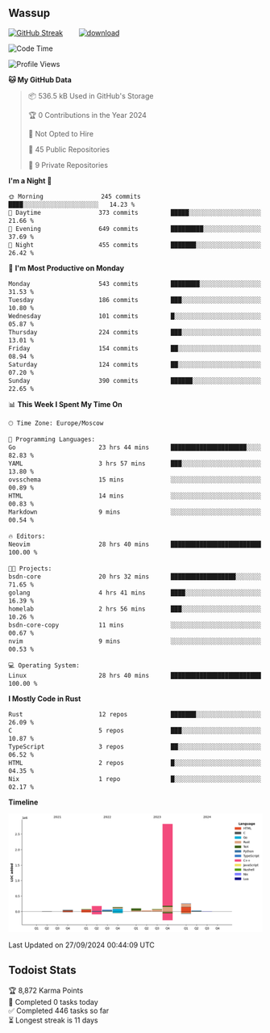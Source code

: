 ## Wassup

<!--
-->

[![GitHub Streak](http://github-readme-streak-stats.herokuapp.com?user=archeoss&theme=shades-of-purple&hide_border=true&date_format=j%20M%5B%20Y%5D)](https://git.io/streak-stats)&nbsp;&nbsp;&nbsp;&nbsp;&nbsp;&nbsp;&nbsp;&nbsp;[![download](https://user-images.githubusercontent.com/68448737/147796309-d8b65b1d-4dde-40d9-b03a-2b42aaa6cd43.jpeg)
](http://bmstu.ru/)

<!--START_SECTION:waka-->
![Code Time](http://img.shields.io/badge/Code%20Time-3%2C284%20hrs%2016%20mins-blue)

![Profile Views](http://img.shields.io/badge/Profile%20Views-0-blue)

**🐱 My GitHub Data** 

> 📦 536.5 kB Used in GitHub's Storage 
 > 
> 🏆 0 Contributions in the Year 2024
 > 
> 🚫 Not Opted to Hire
 > 
> 📜 45 Public Repositories 
 > 
> 🔑 9 Private Repositories 
 > 
**I'm a Night 🦉** 

```text
🌞 Morning                245 commits         ████░░░░░░░░░░░░░░░░░░░░░   14.23 % 
🌆 Daytime                373 commits         █████░░░░░░░░░░░░░░░░░░░░   21.66 % 
🌃 Evening                649 commits         █████████░░░░░░░░░░░░░░░░   37.69 % 
🌙 Night                  455 commits         ███████░░░░░░░░░░░░░░░░░░   26.42 % 
```
📅 **I'm Most Productive on Monday** 

```text
Monday                   543 commits         ████████░░░░░░░░░░░░░░░░░   31.53 % 
Tuesday                  186 commits         ███░░░░░░░░░░░░░░░░░░░░░░   10.80 % 
Wednesday                101 commits         █░░░░░░░░░░░░░░░░░░░░░░░░   05.87 % 
Thursday                 224 commits         ███░░░░░░░░░░░░░░░░░░░░░░   13.01 % 
Friday                   154 commits         ██░░░░░░░░░░░░░░░░░░░░░░░   08.94 % 
Saturday                 124 commits         ██░░░░░░░░░░░░░░░░░░░░░░░   07.20 % 
Sunday                   390 commits         ██████░░░░░░░░░░░░░░░░░░░   22.65 % 
```


📊 **This Week I Spent My Time On** 

```text
🕑︎ Time Zone: Europe/Moscow

💬 Programming Languages: 
Go                       23 hrs 44 mins      █████████████████████░░░░   82.83 % 
YAML                     3 hrs 57 mins       ███░░░░░░░░░░░░░░░░░░░░░░   13.80 % 
ovsschema                15 mins             ░░░░░░░░░░░░░░░░░░░░░░░░░   00.89 % 
HTML                     14 mins             ░░░░░░░░░░░░░░░░░░░░░░░░░   00.83 % 
Markdown                 9 mins              ░░░░░░░░░░░░░░░░░░░░░░░░░   00.54 % 

🔥 Editors: 
Neovim                   28 hrs 40 mins      █████████████████████████   100.00 % 

🐱‍💻 Projects: 
bsdn-core                20 hrs 32 mins      ██████████████████░░░░░░░   71.65 % 
golang                   4 hrs 41 mins       ████░░░░░░░░░░░░░░░░░░░░░   16.39 % 
homelab                  2 hrs 56 mins       ███░░░░░░░░░░░░░░░░░░░░░░   10.26 % 
bsdn-core-copy           11 mins             ░░░░░░░░░░░░░░░░░░░░░░░░░   00.67 % 
nvim                     9 mins              ░░░░░░░░░░░░░░░░░░░░░░░░░   00.53 % 

💻 Operating System: 
Linux                    28 hrs 40 mins      █████████████████████████   100.00 % 
```

**I Mostly Code in Rust** 

```text
Rust                     12 repos            ███████░░░░░░░░░░░░░░░░░░   26.09 % 
C                        5 repos             ███░░░░░░░░░░░░░░░░░░░░░░   10.87 % 
TypeScript               3 repos             ██░░░░░░░░░░░░░░░░░░░░░░░   06.52 % 
HTML                     2 repos             █░░░░░░░░░░░░░░░░░░░░░░░░   04.35 % 
Nix                      1 repo              █░░░░░░░░░░░░░░░░░░░░░░░░   02.17 % 
```



**Timeline**

![Lines of Code chart](https://raw.githubusercontent.com/archeoss/archeoss/master/assets/bar_graph.png)


 Last Updated on 27/09/2024 00:44:09 UTC
<!--END_SECTION:waka-->

## Todoist Stats

<!-- TODO-IST:START -->
🏆  8,872 Karma Points           
🌸  Completed 0 tasks today           
✅  Completed 446 tasks so far           
⏳  Longest streak is 11 days
<!-- TODO-IST:END -->
